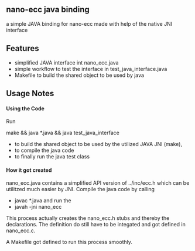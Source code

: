 nano-ecc java binding
---------------------

a simple JAVA binding for nano-ecc made with help of the native JNI interface


Features
--------

 * simplified JAVA interface int nano_ecc.java
 * simple workflow to test the interface in test_java_interface.java
 * Makefile to build the shared object to be used by java

Usage Notes
-----------

#### Using the Code ####

Run

make && java *.java && java test_java_interface

 * to build the shared object to be used by the utilized JAVA JNI (make), 
 * to compile the java code
 * to finally run the java test class

#### How it got created ####

nano_ecc.java contains a simplified API version of ../inc/ecc.h which can be utilitzed much easier by JNI.
Compile the java code by calling
 * javac *.java
and run the
 * javah -jni nano_ecc

This process actually creates the nano_ecc.h stubs and thereby the declarations. The definition do still have to be
integated and got defined in nano_ecc.c.

A Makefile got defined to run this process smoothly.
